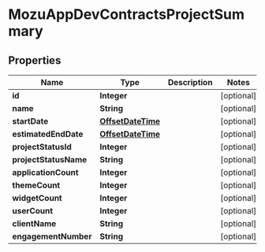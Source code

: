 
# MozuAppDevContractsProjectSummary

## Properties
Name | Type | Description | Notes
------------ | ------------- | ------------- | -------------
**id** | **Integer** |  |  [optional]
**name** | **String** |  |  [optional]
**startDate** | [**OffsetDateTime**](OffsetDateTime.md) |  |  [optional]
**estimatedEndDate** | [**OffsetDateTime**](OffsetDateTime.md) |  |  [optional]
**projectStatusId** | **Integer** |  |  [optional]
**projectStatusName** | **String** |  |  [optional]
**applicationCount** | **Integer** |  |  [optional]
**themeCount** | **Integer** |  |  [optional]
**widgetCount** | **Integer** |  |  [optional]
**userCount** | **Integer** |  |  [optional]
**clientName** | **String** |  |  [optional]
**engagementNumber** | **String** |  |  [optional]



